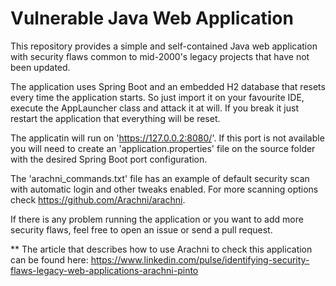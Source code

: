 # Vulnerable Java Web Application
This repository provides a simple and self-contained Java web application with security flaws common to mid-2000's legacy projects that have not been updated.

The application uses Spring Boot and an embedded H2 database that resets every time the application starts. So just import it on your favourite IDE, execute the AppLauncher class and attack it at will. If you break it just restart the application that everything will be reset.

The applicatin will run on 'https://127.0.0.2:8080/'. If this port is not available you will need to create an 'application.properties' file on the source folder with the desired Spring Boot port configuration.

The 'arachni_commands.txt' file has an example of default security scan with automatic login and other tweaks enabled. For more scanning options check https://github.com/Arachni/arachni.

If there is any problem running the application or you want to add more security flaws, feel free to open an issue or send a pull request.

** The article that describes how to use Arachni to check this application can be found here: https://www.linkedin.com/pulse/identifying-security-flaws-legacy-web-applications-arachni-pinto
